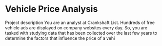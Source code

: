 # Vehicle Price Analysis	

Project description
You are an analyst at Crankshaft List. Hundreds of free vehicle ads are displayed on company websites every day. So, you are tasked with studying data that has been collected over the last few years to determine the factors that influence the price of a vehi
